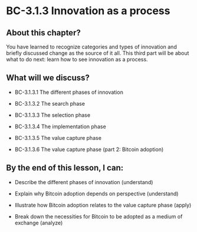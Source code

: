 # BC-3.1.3 Innovation as a process

## About this chapter?
You have learned to recognize categories and types of innovation and briefly discussed change as the source of it all. This third part will be about what to do next: learn how to see innovation as a process.

## What will we discuss? 

* BC-3.1.3.1 The different phases of innovation

* BC-3.1.3.2 The search phase

* BC-3.1.3.3 The selection phase

* BC-3.1.3.4 The implementation phase

* BC-3.1.3.5 The value capture phase

* BC-3.1.3.6 The value capture phase (part 2: Bitcoin adoption)


## By the end of this lesson, I can: 

* Describe the different phases of innovation (understand) 

* Explain why Bitcoin adoption depends on perspective (understand)

* Illustrate how Bitcoin adoption relates to the value capture phase (apply)

* Break down the necessities for Bitcoin to be adopted as a medium of exchange (analyze)


